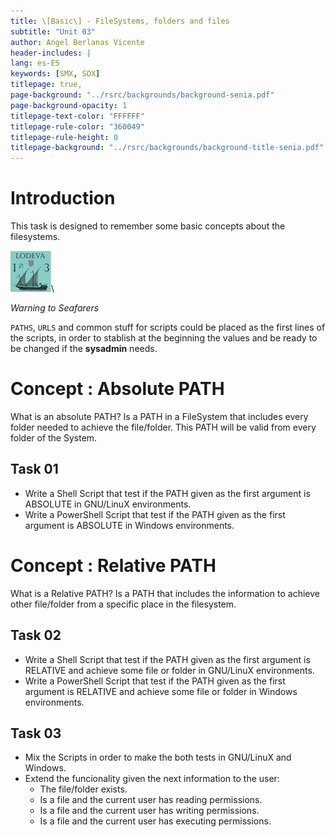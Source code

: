 ```yaml
---
title: \[Basic\] - FileSystems, folders and files
subtitle: "Unit 03"
author: Angel Berlanas Vicente
header-includes: |
lang: es-ES
keywords: [SMX, SOX]
titlepage: true,
page-background: "../rsrc/backgrounds/background-senia.pdf"
page-background-opacity: 1
titlepage-text-color: "FFFFFF"
titlepage-rule-color: "360049"
titlepage-rule-height: 0
titlepage-background: "../rsrc/backgrounds/background-title-senia.pdf"
---
```


# Introduction

This task is designed to remember some basic concepts about the filesystems.

![Seafarers](imgs/seafarers01.png)\

*Warning to Seafarers*

`PATHS`, `URLS` and common stuff for scripts could be placed as the first lines of the scripts, in order to stablish at the beginning the 
values and be ready to be changed if the **sysadmin** needs.

# Concept : Absolute PATH

What is an absolute PATH? Is a PATH in a FileSystem that includes every folder needed to achieve the file/folder. This PATH will be valid from every folder of the System.

## Task 01 

- Write a Shell Script that test if the PATH given as the first argument is ABSOLUTE in GNU/LinuX environments.
- Write a PowerShell Script that test if the PATH given as the first argument is ABSOLUTE in Windows environments.

# Concept : Relative PATH

What is a Relative PATH? Is a PATH that includes the information to achieve other file/folder from a specific place in the filesystem.

## Task 02

- Write a Shell Script that test if the PATH given as the first argument is RELATIVE and achieve some file or folder in GNU/LinuX environments.
- Write a PowerShell Script that test if the PATH given as the first argument is RELATIVE and achieve some file or folder in Windows environments.

## Task 03 

- Mix the Scripts in order to make the both tests in GNU/LinuX and Windows.
- Extend the funcionality given the next information to the user:
  - The file/folder exists.
  - Is a file and the current user has reading permissions.
  - Is a file and the current user has writing permissions.
  - Is a file and the current user has executing permissions.
